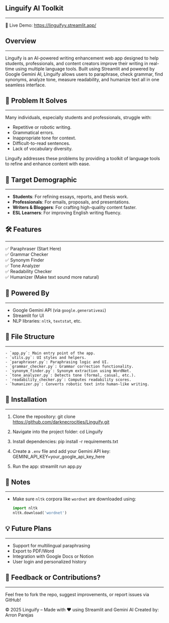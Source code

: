 
## Linguify AI Toolkit
-------------------

🔗 Live Demo: https://linguifyy.streamlit.app/

## Overview
--------
Linguify is an AI-powered writing enhancement web app designed to help students, professionals, and content creators improve their writing in real-time using multiple language tools. Built using Streamlit and powered by Google Gemini AI, Linguify allows users to paraphrase, check grammar, find synonyms, analyze tone, measure readability, and humanize text all in one seamless interface.

## 🎯 Problem It Solves
--------------------
Many individuals, especially students and professionals, struggle with:
- Repetitive or robotic writing.
- Grammatical errors.
- Inappropriate tone for context.
- Difficult-to-read sentences.
- Lack of vocabulary diversity.

Linguify addresses these problems by providing a toolkit of language tools to refine and enhance content with ease.

## 👥 Target Demographic
----------------------
- **Students**: For refining essays, reports, and thesis work.
- **Professionals**: For emails, proposals, and presentations.
- **Writers & Bloggers**: For crafting high-quality content faster.
- **ESL Learners**: For improving English writing fluency.

## 🛠 Features
-----------
✅ Paraphraser (Start Here)  
✅ Grammar Checker  
✅ Synonym Finder  
✅ Tone Analyzer  
✅ Readability Checker  
✅ Humanizer (Make text sound more natural)

## 🧠 Powered By
-------------
- Google Gemini API (via `google.generativeai`)
- Streamlit for UI
- NLP libraries: `nltk`, `textstat`, etc.

## 📂 File Structure
-----------------
```
- `app.py`: Main entry point of the app.
- `utils.py`: UI styles and helpers.
- `paraphraser.py`: Paraphrasing logic and UI.
- `grammar_checker.py`: Grammar correction functionality.
- `synonym_finder.py`: Synonym extraction using WordNet.
- `tone_analyzer.py`: Detects tone (formal, casual, etc.).
- `readability_checker.py`: Computes readability scores.
- `humanizer.py`: Converts robotic text into human-like writing.
```
## 🧪 Installation
---------------
1. Clone the repository:
   git clone https://github.com/darknecrocities/Linguify.git

2. Navigate into the project folder:
   cd Linguify

3. Install dependencies:
   pip install -r requirements.txt

4. Create a `.env` file and add your Gemini API key:
   GEMINI_API_KEY=your_google_api_key_here

5. Run the app:
   streamlit run app.py

## 📌 Notes
--------
- Make sure `nltk` corpora like `wordnet` are downloaded using:
  ```python
  import nltk
  nltk.download('wordnet')
  ```

## 💡 Future Plans
---------------
- Support for multilingual paraphrasing
- Export to PDF/Word
- Integration with Google Docs or Notion
- User login and personalized history

## 📢 Feedback or Contributions?
-----------------------------
Feel free to fork the repo, suggest improvements, or report issues via GitHub!


© 2025 Linguify – Made with ❤️ using Streamlit and Gemini AI Created by: Arron Parejas
